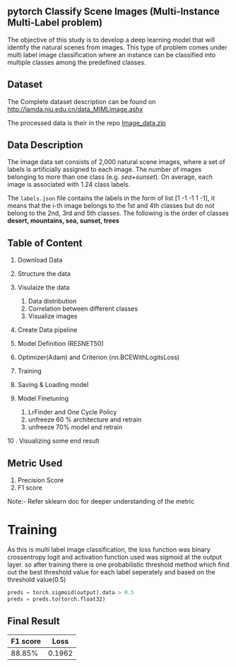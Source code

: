 ## pytorch Classify Scene Images (Multi-Instance Multi-Label problem)

The objective of this study is to develop a deep learning model that 
will identify the natural scenes from images. This type of problem comes
under multi label image classification where an instance can be 
classified into multiple classes among the predefined classes. 

## Dataset

The Complete dataset description can be found on http://lamda.nju.edu.cn/data_MIMLimage.ashx

The processed data is their in the repo  [Image_data.zip](./image_scene_data.zip)

## Data Description

The image data set consists of 2,000 natural scene images, where a set of labels is artificially assigned to each image. The number of images belonging to more than one class (e.g. *sea+sunset*). On average, each image is associated with 1.24 class labels.



The `labels.json` file contains the labels in the form of list [1 -1 -1 1 -1], it means that the i-th  image belongs to the 1st and 4th classes but do not belong to the 2nd,  3rd and 5th classes. The following is the order of classes **desert, mountains, sea, sunset, trees**

## Table of Content 

1. Download Data

2. Structure the data

3. Visulaize the data
	1. Data distribution
	2. Correlation between different classes
	3. Visualize images
4. Create Data pipeline
5. Model Definition (RESNET50)
6. Optimizer(Adam) and Criterion (nn.BCEWithLogitsLoss)
7. Training
8. Saving & Loading model
9. Model Finetuning
	1. LrFinder and One Cycle Policy
	2. unfreeze 60 % architecture and retrain
	3. unfreeze 70% model and retrain

10 . Visualizing some end result

## Metric Used

1. Precision Score 
2. F1 score

Note:- Refer sklearn doc for deeper understanding of the metric

# Training

As this is multi label image classification, the loss function was  binary crossentropy logit and activation function used was sigmoid at the  output layer. so after training there is one probabilistic threshold method which  find out the best threshold value for each label seperately and based on the threshold value(0.5)

```python
preds = torch.sigmoid(output).data > 0.5
preds = preds.to(torch.float32)
```

## Final Result

F1 score| Loss
----------|-----------
88.85%|0.1962